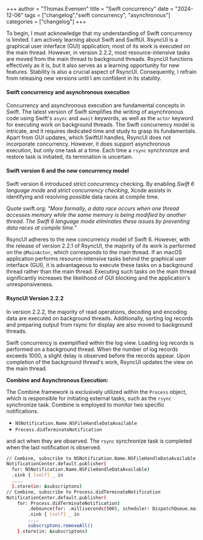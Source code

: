 +++
author = "Thomas Evensen"
title = "Swift concurrency"
date = "2024-12-06"
tags = ["changelog","swift concurrency", "asynchronous"]
categories = ["changelog"]
+++

To begin, I must acknowledge that my understanding of Swift concurrency is limited. I am actively learning about Swift and SwiftUI. RsyncUI is a graphical
user interface (GUI) application; most of its work is executed on the main thread. However, in version 2.2.2, most resource-intensive tasks are moved from
the main thread to background threads. RsyncUI functions effectively as it is, but it also serves as a learning opportunity for new features.
Stability is also a crucial aspect of RsyncUI. Consequently, I refrain from releasing new versions until I am confident in its stability.

#### Swift concurrency and asynchronous execution

Concurrency and asynchronous execution are fundamental concepts in Swift. The latest version of Swift simplifies the writing of asynchronous code
using Swift's `async` and `await` keywords, as well as the `actor` keyword for executing work on background threads. The Swift concurrency model is
intricate, and it requires dedicated time and study to grasp its fundamentals. Apart from GUI updates, which SwiftUI handles, RsyncUI does not
incorporate concurrency. However, it does support asynchronous execution, but only one task at a time. Each time a `rsync` synchronize and restore task is
initiated, its termination is uncertain.

#### Swift version 6 and the new concurrency model

Swift version 6 introduced strict concurrency checking. By enabling *Swift 6 language mode*  and *strict concurrency checking*, Xcode assists
in identifying and resolving possible data races at compile time.

Quote swift.org: *"More formally, a data race occurs when one thread accesses memory while the same memory is being modified by another thread.
The Swift 6 language mode eliminates these issues by preventing data races at compile time."*

RsyncUI adheres to the new concurrency model of Swift 6. However, with the release of version 2.2.1 of RsyncUI, the majority of its work is performed on
the `@MainActor`, which corresponds to the main thread. If an macOS application performs resource-intensive tasks behind the graphical user interface (GUI),
it is advantageous to execute these tasks on a background thread rather than the main thread. Executing such tasks on the main thread significantly
increases the likelihood of GUI blocking and the application's unresponsiveness.


#### RsyncUI Version 2.2.2

In version 2.2.2, the majority of read operations, decoding and encoding data are executed on background threads.
Additionally, sorting log records and preparing output from rsync for display are also moved to background threads.

Swift concurrency is exemplified within the log view. Loading log records is performed on a background thread. When the
number of log records exceeds 1000, a slight delay is observed before the records appear. Upon completion of the background
thread's work, RsyncUI updates the view on the main thread.

**Combine and Asynchronous Execution:**

The Combine framework is exclusively utilized within the `Process` object, which is responsible for initiating external tasks,
such as the `rsync` synchronize task. Combine is employed to monitor two specific notifications.

- `NSNotification.Name.NSFileHandleDataAvailable`
- `Process.didTerminateNotification`

and act when they are observed. The `rsync` synchronize task is completed when the last notification is observed.

```bash
// Combine, subscribe to NSNotification.Name.NSFileHandleDataAvailable
NotificationCenter.default.publisher(
  for: NSNotification.Name.NSFileHandleDataAvailable)
  .sink { [self] _ in
  ....
  }.store(in: &subscriptons)
// Combine, subscribe to Process.didTerminateNotification
NotificationCenter.default.publisher(
    for: Process.didTerminateNotification)
        .debounce(for: .milliseconds(500), scheduler: DispatchQueue.main)
        .sink { [self] _ in
        ....
        subscriptons.removeAll()
    }.store(in: &subscriptons)
```
